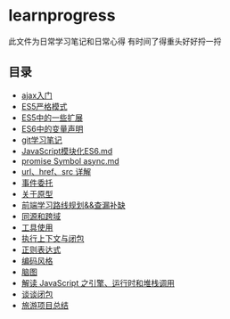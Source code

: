 # learnprogress
此文件为日常学习笔记和日常心得 有时间了得重头好好捋一捋
## 目录
- <a href="note/ajax入门.md">ajax入门 </a>
- <a href="note/ES5严格模式.md">ES5严格模式 </a>
- <a href="note/S5中的一些扩展.md">ES5中的一些扩展 </a>
- <a href="note/ES6中的变量声明.md">ES6中的变量声明 </a>
- <a href="note/git学习笔记.md">git学习笔记 </a>
- <a href="note/JavaScript模块化ES6.md">JavaScript模块化ES6.md</a>
- <a href="note/promise Symbol async.md">promise Symbol async.md</a>
- <a href="noteurl、href、src 详解.md">url、href、src 详解</a> 
- <a href="note/事件委托.md">事件委托 </a>
- <a href="note/关于原型.md">关于原型 </a>
- <a href="note/前端学习路线规划&&查漏补缺.md">前端学习路线规划&&查漏补缺 </a>
- <a href="note/同源和跨域.md">同源和跨域</a> 
- <a href="note/工具使用.md">工具使用</a>
- <a href="note/执行上下文与闭包.md">执行上下文与闭包 </a>
- <a href="note/正则表达式.md">正则表达式 </a>
- <a href="note/编码风格.md">编码风格 </a>
- <a href="note/脑图/">脑图</a>
- <a href="note/解读 JavaScript 之引擎、运行时和堆栈调用.md">解读 JavaScript 之引擎、运行时和堆栈调用 </a>
- <a href="note/谈谈闭包.md">谈谈闭包 </a>
- <a href="note/去哪儿项目总结.md">旅游项目总结</a>
